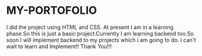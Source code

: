 # MY-PORTOFOLIO
I did the project using HTML and CSS.
At present I am in a learning phase.So this is just a basic project.Currently I am learning backend too.So soon I will implement backend to my projects which i am going 
to do.
I can't wait to learn and Implement!!
Thank You!!!
